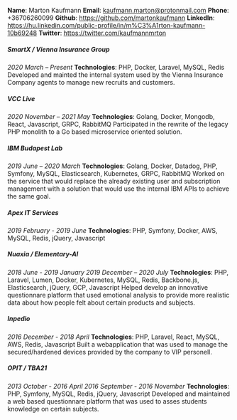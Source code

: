**Name**: Marton Kaufmann
**Email**: kaufmann.marton@protonmail.com
**Phone**: +36706260099
**Github**: https://github.com/martonkaufmann
**LinkedIn**: https://hu.linkedin.com/public-profile/in/m%C3%A1rton-kaufmann-10b69248
**Twitter**: https://twitter.com/kaufmannmrton

##### SmartX / Vienna Insurance Group
_2020 March – Present_
**Technologies**: PHP, Docker, Laravel, MySQL, Redis
Developed and mainted the internal system used by the Vienna Insurance Company agents to manage new recruits and customers.

##### VCC Live
_2020 November – 2021 May_
**Technologies**: Golang, Docker, Mongodb, React, Javascript, GRPC, RabbitMQ
Participated in the rewrite of the legacy PHP monolith to a Go based microservice oriented solution.

##### IBM Budapest Lab
_2019 June – 2020 March_
**Technologies**: Golang, Docker, Datadog, PHP, Symfony, MySQL, Elasticsearch, Kubernetes, GRPC, RabbitMQ
Worked on the service that would replace the already existing user and subscription management with a solution that would use the internal IBM APIs to achieve the same goal.

##### Apex IT Services
_2019 February - 2019 June_
**Technologies**: PHP, Symfony, Docker, AWS, MySQL, Redis, jQuery, Javascript

##### Nuaxia / Elementary-AI
_2018 June - 2019 January
2019 December – 2020 July_
**Technologies**: PHP, Laravel, Lumen, Docker, Kubernetes, MySQL, Redis, Backbone.js, Elasticsearch, jQuery, GCP, Javascript
Helped develop an innovative questionnare platform that used emotional analysis to provide more realistic data about how people felt about certain products and subjects.

##### Inpedio
_2016 December - 2018 April_
**Technologies**: PHP, Laravel, React, MySQL, AWS, Redis, Javascript
Built a webapplication that was used to manage the secured/hardened devices provided by the company to VIP personell.

##### OPIT / TBA21
_2013 October - 2016 April
2016 September - 2016 November_
**Technologies**: PHP, Symfony, MySQL, Redis, jQuery, Javascript
Developed and maintained a web based questionnare platform that was used to asses students knowledge on certain subjects.
